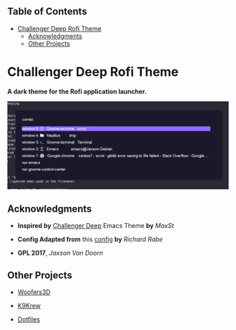 <div id="table-of-contents">
<h2>Table of Contents</h2>
<div id="text-table-of-contents">
<ul>
<li><a href="#sec-1">Challenger Deep Rofi Theme</a>
<ul>
<li><a href="#sec-1-1">Acknowledgments</a></li>
<li><a href="#sec-1-2">Other Projects</a></li>
</ul>
</li>
</ul>
</div>
</div>


# Challenger Deep Rofi Theme<a id="sec-1" name="sec-1"></a>

**A dark theme for the Rofi application launcher.**

![img](./screenshots/rofi.png "Rofi")

## Acknowledgments<a id="sec-1-1" name="sec-1-1"></a>

-   **Inspired by** [Challenger Deep](https://github.com/MaxSt/challenger-deep) Emacs Theme **by** *MaxSt*

-   **Config Adapted from** this [config](https://github.com/ganifladi/linux/blob/master/config/rofi/config) **by** *Richard Rabe*

-   **GPL 2017**, *Jaxson Van Doorn*

## Other Projects<a id="sec-1-2" name="sec-1-2"></a>

-   [Woofers3D](https://github.com/woofers/woofers3d)

-   [K9Krew](https://github.com/woofers/k9-krew)

-   [Dotfiles](https://github.com/woofers/dotfiles)
